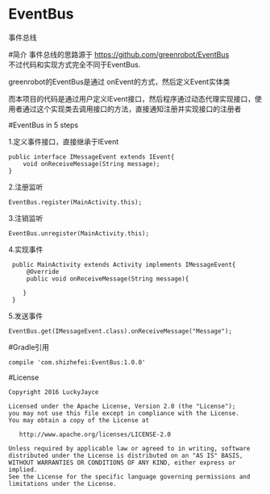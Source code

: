 # EventBus
事件总线

#简介
事件总线的思路源于 https://github.com/greenrobot/EventBus  
不过代码和实现方式完全不同于EventBus.

greenrobot的EventBus是通过 onEvent的方式，然后定义Event实体类  

而本项目的代码是通过用户定义IEvent接口，然后程序通过动态代理实现接口，使用者通过这个实现类去调用接口的方法，直接通知注册并实现接口的注册者

#EventBus in 5 steps

1.定义事件接口，直接继承于IEvent	

	public interface IMessageEvent extends IEvent{ 
    	void onReceiveMessage(String message);
    }

2.注册监听
  
	EventBus.register(MainActivity.this);

3.注销监听

	EventBus.unregister(MainActivity.this);

4.实现事件

	 public MainActivity extends Activity implements IMessageEvent{
		 @Override
		 public void onReceiveMessage(String message){
	       
	    }
	 }

5.发送事件

	EventBus.get(IMessageEvent.class).onReceiveMessage("Message");

#Gradle引用
	
	compile 'com.shizhefei:EventBus:1.0.0'

#License

	Copyright 2016 LuckyJayce
	
	Licensed under the Apache License, Version 2.0 (the "License");
	you may not use this file except in compliance with the License.
	You may obtain a copy of the License at
	
	   http://www.apache.org/licenses/LICENSE-2.0
	
	Unless required by applicable law or agreed to in writing, software
	distributed under the License is distributed on an "AS IS" BASIS,
	WITHOUT WARRANTIES OR CONDITIONS OF ANY KIND, either express or implied.
	See the License for the specific language governing permissions and
	limitations under the License.
